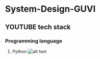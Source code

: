 # System-Design-GUVI

## YOUTUBE tech stack

### Programming language
1. Python
![alt text](https://raw.githubusercontent.com/ServiceStack/Assets/master/img/livedemos/techstacks/python-logo.png)